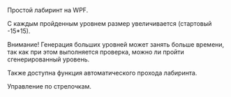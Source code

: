 Простой лабиринт на WPF.

С каждым пройденным уровнем размер увеличивается (стартовый -15*15). 

Внимание! Генерация больших уровней может занять больше времени, так как при этом выполняется проверка, можно ли пройти сгенерированный уровень.

Также доступна функция автоматического прохода лабиринта.

Управление по стрелочкам.
